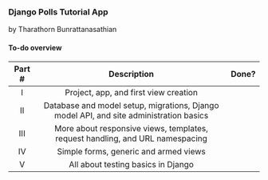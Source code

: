 ### Django Polls Tutorial App
by Tharathorn Bunrattanasathian

#### To-do overview
|Part #     | Description|Done?|
|:---------:|:----------:|:---:|
|I| Project, app, and first view creation ||
|II| Database and model setup, migrations, Django model API, and site administration basics ||
|III| More about responsive views, templates, request handling, and URL namespacing |   |
|IV| Simple forms, generic and armed views |   |
|V| All about testing basics in Django  |   |
